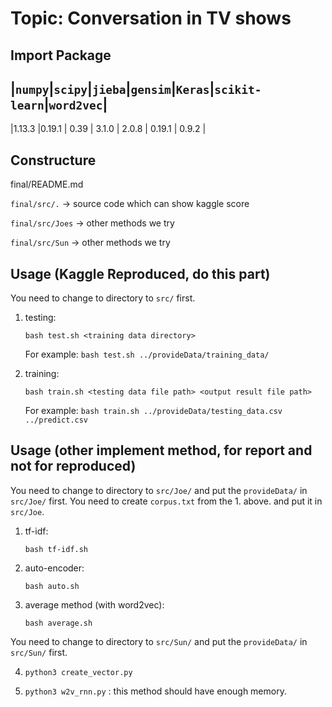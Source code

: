 # Topic: Conversation in TV shows

## Import Package

|`numpy`|`scipy`|`jieba`|`gensim`|`Keras`|`scikit-learn`|`word2vec`|
--------------------------------------------------------------------
|1.13.3 |0.19.1 | 0.39  | 3.1.0  | 2.0.8 |    0.19.1    |  0.9.2   |


## Constructure
final/README.md

`final/src/.` -> source code which can show kaggle score

`final/src/Joes` -> other methods we try

`final/src/Sun` -> other methods we try
     
## Usage (Kaggle Reproduced, do this part)
You need to change to directory to `src/` first.

1. testing:

	`bash test.sh <training data directory>`

	For example:
	`bash test.sh ../provideData/training_data/`

2. training:

	`bash train.sh <testing data file path> <output result file path>`

	For example:
	`bash train.sh ../provideData/testing_data.csv ../predict.csv`


## Usage (other implement method, for report and not for reproduced)
You need to change to directory to `src/Joe/` and put the `provideData/` in `src/Joe/` first.
You need to create `corpus.txt` from the 1. above. and put it in `src/Joe`.

1. tf-idf:
	
	`bash tf-idf.sh`

2. auto-encoder:

	`bash auto.sh`

3. average method (with word2vec):

	`bash average.sh`

You need to change to directory to `src/Sun/` and put the `provideData/` in `src/Sun/` first.

4. `python3 create_vector.py`

5. `python3 w2v_rnn.py` : this method should have enough memory.

